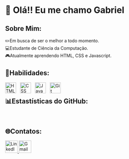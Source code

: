 <h1>👋 Olá!! Eu me chamo Gabriel </h1>

<h2>Sobre Mim:</h2>

<p> ✏️Em busca de ser o melhor a todo momento. <br>
💻Estudante de Ciência da Computação. <br>
🎮Atualmente aprendendo HTML, CSS e Javascript. <br> </p>

<h2>🚀Habilidades:</h2>

<img align="left" alt="HTML" title="HTML" width="35px" style="padding-right: 10px;" src="https://cdn.jsdelivr.net/gh/devicons/devicon@latest/icons/html5/html5-original.svg" />
<img align="left" alt="CSS" title="CSS" width="35px" style="padding-right: 10px;" src="https://cdn.jsdelivr.net/gh/devicons/devicon@latest/icons/css3/css3-original.svg" />
<img align="left" alt="JavaScript" title="JavaScript" width="35px" style="padding-right: 10px;" src="https://cdn.jsdelivr.net/gh/devicons/devicon@latest/icons/javascript/javascript-original.svg" />
<img align="left" alt="Git" title="Git" width="35px" style="padding-right: 10px;" src="https://cdn.jsdelivr.net/gh/devicons/devicon@latest/icons/git/git-original.svg" />


<br> <h2>📊Estastísticas do GitHub:</h2>
<img src="![Estatísticas](https://github-readme-stats.vercel.app/api?username=seu-usuário&show_icons=true&theme=radical)" alt="">
<img src="" alt="">

<h2>🌐Contatos:</h2>

<a href="https://www.linkedin.com/in/gabriel-ramalho-b13368348/" target="blank">
  <img src="https://img.icons8.com/color/48/000000/linkedin.png" alt="LinkedIn" height="40">
</a>
<a href="ramalhogabriel61@gmail.com">
  <img src="https://img.icons8.com/color/48/000000/gmail.png" alt="Gmail" height="40">
</a>
